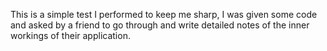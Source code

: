 This is a simple test I performed to keep me sharp, I was given some code and asked by a friend to go through and write detailed notes of the inner workings of their application.
